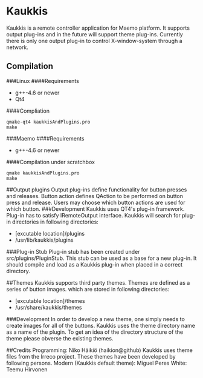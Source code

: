 ﻿# Kaukkis
Kaukkis is a remote controller application for Maemo
platform. It supports output plug-ins and in the future will support theme
plug-ins. Currently there is only one output plug-in
to control X-window-system through a network.

## Compilation
###Linux
####Requirements
* g++-4.6 or newer
* Qt4

####Compliation
```
qmake-qt4 kaukkisAndPlugins.pro
make
```

###Maemo
####Requirements
* g++-4.6 or newer

####Compilation under scratchbox
```
qmake kaukkisAndPlugins.pro
make
```
##Output plugins
Output plug-ins define functionality for button presses and releases. Button action defines QAction to be performed on button press and release. Users may choose which button actions are used for which button.
###Development
Kaukkis uses QT4's plug-in framework. Plug-in has to satisfy IRemoteOutput interface. Kaukkis will search for plug-in directories in following directories:
* [excutable location]/plugins
* /usr/lib/kaukkis/plugins

###Plug-in Stub
Plug-in stub has been created under src/plugins/PluginStub. This stub can be used as a base for a new plug-in. It should compile and load as a Kaukkis plug-in when placed in a correct directory.

##Themes
Kaukkis supports third party themes. Themes are defined as a series of button images. which are stored in following directories:
* [excutable location]/themes
* /usr/share/kaukkis/themes

###Development
In order to develop a new theme, one simply needs to create images for all of the buttons. Kaukkis uses the theme directory name as a name of the plugin. To get an idea of the directory structure of the theme please obverse the existing themes.

##Credits
Programming: Niko Häikiö (haikion@github)
Kaukkis uses theme files from the Irreco project. These themes have been developed by following persons.
Modern (Kaukkis default theme):  Miguel Peres
White: Teemu Hirvonen 
